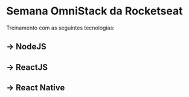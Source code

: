 # Semana OmniStack da Rocketseat

Treinamento com as seguintes tecnologias:

  -> NodeJS 
  -
  -> ReactJS
  -
  -> React Native
  -
